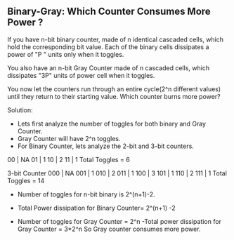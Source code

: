 ## Binary-Gray: Which Counter Consumes More Power ? 

If you have n-bit binary counter, made of n identical cascaded cells, which hold the corresponding bit value. Each of the binary cells dissipates a power of "P " units only when it toggles. 

You also have an n-bit Gray Counter made of n cascaded cells, which dissipates "3P" units of power cell when it toggles. 

You now let the counters run through an entire cycle(2^n different values) until they return to their starting value. Which counter burns more power?

Solution: 
- Lets first analyze the number of toggles for both binary and Gray Counter.
- Gray Counter will have 2^n toggles.
- For Binary Counter, lets analyze the 2-bit and 3-bit counters.
   
00 | NA
01 | 1
10 | 2
11 | 1
Total Toggles = 6 

3-bit Counter 
000 | NA 
001 | 1
010 | 2
011 | 1
100 | 3
101 | 1
110 | 2
111 | 1
Total Toggles = 14


- Number of toggles for n-bit binary is 2^(n+1)-2.
- Total Power dissipation for Binary Counter= 2^(n+1) -2

- Number of toggles for Gray Counter = 2^n
-Total power dissipation for Gray Counter = 3*2^n
So Gray counter consumes more power.



















